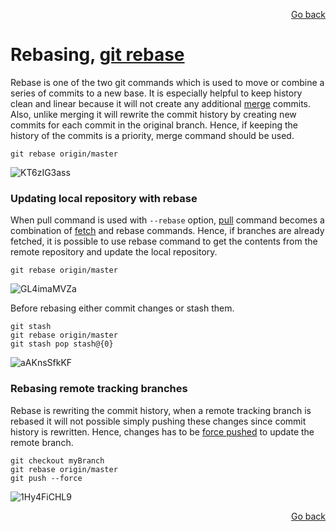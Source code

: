 <p align="right"><a href="../README.md#contents">Go back</a></p>

# Rebasing, [git rebase](https://git-scm.com/docs/git-rebase)
Rebase is one of the two git commands which is used to move or combine a series of commits to a new base. It is especially helpful to keep history clean and linear because it will not create any additional [merge](Merge.md#merging-git-merge) commits. Also, unlike merging it will rewrite the commit history by creating new commits for each commit in the original branch. Hence, if keeping the history of the commits is a priority, merge command should be used.
```
git rebase origin/master
```
![KT6zIG3ass](https://user-images.githubusercontent.com/48220015/111881734-f579e800-89c2-11eb-9031-2f0ef36cb4af.gif)

### Updating local repository with rebase
When pull command is used with `--rebase` option, [pull](Pull.md#pulling-via-rebase) command becomes a combination of [fetch](Contents/Fetch.md#fetching-git-fetch) and rebase commands. Hence, if branches are already fetched, it is possible to use rebase command to get the contents from the remote repository and update the local repository.
```
git rebase origin/master
```
![GL4imaMVZa](https://user-images.githubusercontent.com/48220015/111881814-543f6180-89c3-11eb-9949-134ef32d6de0.gif)

Before rebasing either commit changes or stash them.
```
git stash
git rebase origin/master
git stash pop stash@{0}
```
![aAKnsSfkKF](https://user-images.githubusercontent.com/48220015/111881900-c021ca00-89c3-11eb-846f-7ba000f5f9c5.gif)


### Rebasing remote tracking branches
Rebase is rewriting the commit history, when a remote tracking branch is rebased it will not possible simply pushing these changes since commit history is rewritten. Hence, changes has to be [force pushed](ForcePush.md#force-push-git-push) to update the remote branch.
```
git checkout myBranch
git rebase origin/master
git push --force
```
![1Hy4FiCHL9](https://user-images.githubusercontent.com/48220015/112310054-2c971480-8cb5-11eb-9834-7dc6e248c3d4.gif)

<p align="right"><a href="../README.md#contents">Go back</a></p>
